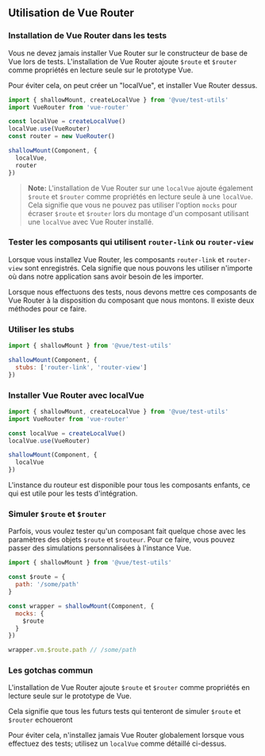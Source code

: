 ## Utilisation de Vue Router

### Installation de Vue Router dans les tests

Vous ne devez jamais installer Vue Router sur le constructeur de base de Vue lors de tests. L'installation de Vue Router ajoute `$route` et `$router` comme propriétés en lecture seule sur le prototype Vue.

Pour éviter cela, on peut créer un "localVue", et installer Vue Router dessus.

```js
import { shallowMount, createLocalVue } from '@vue/test-utils'
import VueRouter from 'vue-router'

const localVue = createLocalVue()
localVue.use(VueRouter)
const router = new VueRouter()

shallowMount(Component, {
  localVue,
  router
})
```

> **Note:** L'installation de Vue Router sur une `localVue` ajoute également `$route` et `$router` comme propriétés en lecture seule à une `localVue`. Cela signifie que vous ne pouvez pas utiliser l'option `mocks` pour écraser `$route` et `$router` lors du montage d'un composant utilisant une `localVue` avec Vue Router installé.

### Tester les composants qui utilisent `router-link` ou `router-view`

Lorsque vous installez Vue Router, les composants `router-link` et `router-view` sont enregistrés. Cela signifie que nous pouvons les utiliser n'importe où dans notre application sans avoir besoin de les importer.

Lorsque nous effectuons des tests, nous devons mettre ces composants de Vue Router à la disposition du composant que nous montons. Il existe deux méthodes pour ce faire.

### Utiliser les stubs

```js
import { shallowMount } from '@vue/test-utils'

shallowMount(Component, {
  stubs: ['router-link', 'router-view']
})
```

### Installer Vue Router avec localVue

```js
import { shallowMount, createLocalVue } from '@vue/test-utils'
import VueRouter from 'vue-router'

const localVue = createLocalVue()
localVue.use(VueRouter)

shallowMount(Component, {
  localVue
})
```

L'instance du routeur est disponible pour tous les composants enfants, ce qui est utile pour les tests d'intégration.

### Simuler `$route` et `$router`

Parfois, vous voulez tester qu'un composant fait quelque chose avec les paramètres des objets `$route` et `$routeur`. Pour ce faire, vous pouvez passer des simulations personnalisées à l'instance Vue.

```js
import { shallowMount } from '@vue/test-utils'

const $route = {
  path: '/some/path'
}

const wrapper = shallowMount(Component, {
  mocks: {
    $route
  }
})

wrapper.vm.$route.path // /some/path
```

### Les gotchas commun

L'installation de Vue Router ajoute `$route` et `$router` comme propriétés en lecture seule sur le prototype de Vue.

Cela signifie que tous les futurs tests qui tenteront de simuler `$route` et `$router` echoueront

Pour éviter cela, n'installez jamais Vue Router globalement lorsque vous effectuez des tests; utilisez un `localVue` comme détaillé ci-dessus.
